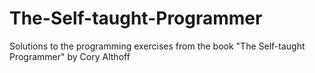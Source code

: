 # The-Self-taught-Programmer
Solutions to the programming exercises from the book "The Self-taught Programmer" by Cory Althoff
